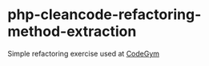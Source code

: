 # php-cleancode-refactoring-method-extraction
Simple refactoring exercise used at [CodeGym](https://codegym.vn)
